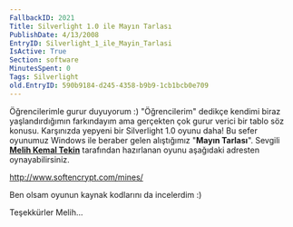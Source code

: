 ```yaml
---
FallbackID: 2021
Title: Silverlight 1.0 ile Mayın Tarlası
PublishDate: 4/13/2008
EntryID: Silverlight_1_ile_Mayin_Tarlasi
IsActive: True
Section: software
MinutesSpent: 0
Tags: Silverlight
old.EntryID: 590b9184-d245-4358-b9b9-1cb1bcb0e709
---
```

Öğrencilerimle gurur duyuyorum :) "Öğrencilerim" dedikçe kendimi biraz
yaşlandırdığımın farkındayım ama gerçekten çok gurur verici bir tablo
söz konusu. Karşınızda yepyeni bir Silverlight 1.0 oyunu daha! Bu sefer
oyunumuz Windows ile beraber gelen alıştığımız "**Mayın Tarlası**".
Sevgili [**Melih Kemal Tekin**](http://www.mktekin.com/) tarafından
hazırlanan oyunu aşağıdaki adresten oynayabilirsiniz.

<http://www.softencrypt.com/mines/>

Ben olsam oyunun kaynak kodlarını da incelerdim :)

Teşekkürler Melih...


